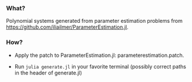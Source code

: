 
### What?

Polynomial systems generated from parameter estimation problems from https://github.com/iliailmer/ParameterEstimation.jl.

### How?

- Apply the patch to ParameterEstimation.jl: parameterestimation.patch.

- Run `julia generate.jl` in your favorite terminal (possibly correct paths in the header of generate.jl)

